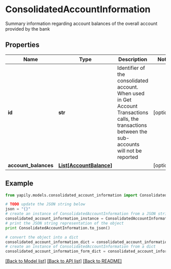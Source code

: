 # ConsolidatedAccountInformation

Summary information regarding account balances of the overall account provided by the bank

## Properties
Name | Type | Description | Notes
------------ | ------------- | ------------- | -------------
**id** | **str** | Identifier of the consolidated account. When used in Get Account Transactions calls, the transactions between the sub-accounts will not be reported | [optional] 
**account_balances** | [**List[AccountBalance]**](AccountBalance.md) |  | [optional] 

## Example

```python
from yapily.models.consolidated_account_information import ConsolidatedAccountInformation

# TODO update the JSON string below
json = "{}"
# create an instance of ConsolidatedAccountInformation from a JSON string
consolidated_account_information_instance = ConsolidatedAccountInformation.from_json(json)
# print the JSON string representation of the object
print ConsolidatedAccountInformation.to_json()

# convert the object into a dict
consolidated_account_information_dict = consolidated_account_information_instance.to_dict()
# create an instance of ConsolidatedAccountInformation from a dict
consolidated_account_information_form_dict = consolidated_account_information.from_dict(consolidated_account_information_dict)
```
[[Back to Model list]](../README.md#documentation-for-models) [[Back to API list]](../README.md#documentation-for-api-endpoints) [[Back to README]](../README.md)


